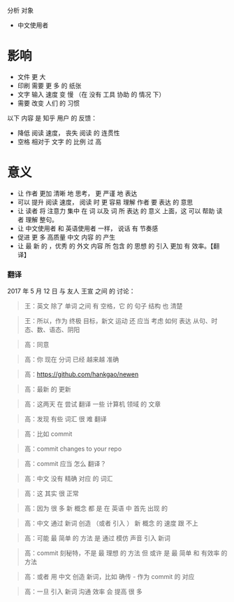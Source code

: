 分析 对象
- 中文使用者   

影响
====
- 文件 更 大 
- 印刷 需要 更 多 的 纸张
- 文字 输入 速度 变 慢 （在 没有 工具 协助 的 情况 下）
- 需要 改变 人们 的 习惯

以下 内容 是 知乎 用户 的 反馈：
- 降低 阅读 速度， 丧失 阅读 的 连贯性
- 空格 相对于 文字 的 比例 过 高

意义
====
- 让 作者 更加 清晰 地 思考， 更 严谨 地 表达
- 可以 提升 阅读 速度， 阅读 时 更 容易 理解 作者 要 表达 的 意思
- 让 读者 将 注意力 集中 在 词 以及 词 所 表达 的 意义 上面，这 可以 帮助 读者 理解 整句。 
- 让 中文使用者 和 英语使用者 一样， 说话 有 节奏感
- 促进 更 多 高质量 中文 内容 的 产生
- 让 最 新 的 ，优秀 的 外文 内容 所 包含 的 思想 的 引入 更加 有 效率。【翻译】

### 翻译
2017 年 5 月 12 日 与 友人 王宣 之间 的 讨论：

> 王：英文 除了 单词 之间 有 空格，它 的 句子 结构 也 清楚

> 王：所以，作为 终极 目标，新文 运动 还 应当 考虑 如何 表达 从句、时态、数、语态、阴阳

> 高：同意

> 高：你 现在 分词 已经 越来越 准确  

> 高：https://github.com/hankgao/newen

> 高：最新 的 更新

> 高：这两天 在 尝试 翻译 一些 计算机 领域 的 文章

> 高：发现 有些 词汇 很 难 翻译

> 高：比如 commit

> 高：commit changes to your repo

> 高：commit 应当 怎么 翻译？

> 高：中文 没有 精确 对应 的 词汇

> 高：这 其实 很 正常

> 高：因为 很 多 新 概念 都 是 在 英语 中 首先 出现 的

> 高：中文 通过 新词 创造 （或者 引入 ） 新 概念 的 速度 跟 不上

> 高：可能 最 简单 的 方法 是 通过 模仿 声音 引入 新词

> 高：commit 刻秘特，不是 最 理想 的 方法 但 或许 是 最 简单 和 有效率 的 方法

> 高：或者 用 中文 创造 新词，比如 确传 - 作为 commit 的 对应

> 高：一旦 引入 新词 沟通 效率 会 提高 很 多

